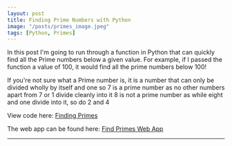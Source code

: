 ```yaml
---
layout: post
title: Finding Prime Numbers with Python
image: "/posts/primes_image.jpeg"
tags: [Python, Primes]
---
```


In this post I'm going to run through a function in Python that can quickly find all the Prime numbers below a given value.  For example, if I passed the function a value of 100, it would find all the prime numbers below 100!

If you're not sure what a Prime number is, it is a number that can only be divided wholly by itself and one so 7 is a prime number as no other numbers apart from 7 or 1 divide cleanly into it 8 is not a prime number as while eight and one divide into it, so do 2 and 4

View code here: [Finding Primes](https://github.com/ibiene-ds/finding-primes/blob/main/Finding%20Primes.ipynb)

The web app can be found here: [Find Primes Web App](https://ibiene-ds-finding-primes-primes-app-8a5ezt.streamlitapp.com/)

---

